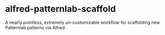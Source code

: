 # alfred-patternlab-scaffold
A nearly pointless, extremely un-customizable workflow for scaffolding new Patternlab patterns via Alfred.
